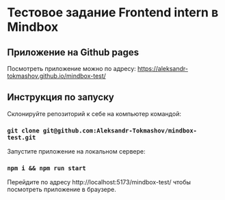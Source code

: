 # Тестовое задание Frontend intern в Mindbox
## Приложение на Github pages
Посмотреть приложение можно по адресу: https://aleksandr-tokmashov.github.io/mindbox-test/

## Инструкция по запуску
Склонируйте репозиторий к себе на компьютер командой:
### `git clone git@github.com:Aleksandr-Tokmashov/mindbox-test.git`

Запустите приложение на локальном сервере:
### `npm i && npm run start`

Перейдите по адресу http://localhost:5173/mindbox-test/ чтобы посмотреть приложение в браузере.
